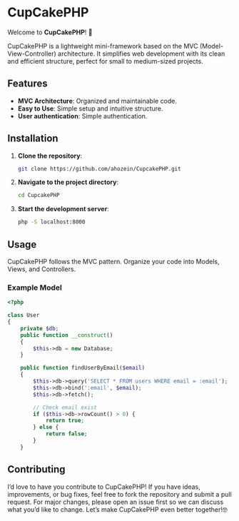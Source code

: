 # CupCakePHP

Welcome to **CupCakePHP**! 🧁

CupCakePHP is a lightweight mini-framework based on the MVC (Model-View-Controller) architecture. It simplifies web development with its clean and efficient structure, perfect for small to medium-sized projects.

## Features

- **MVC Architecture**: Organized and maintainable code.
- **Easy to Use**: Simple setup and intuitive structure.
- **User authentication**: Simple authentication.

## Installation

1. **Clone the repository**:
    ```bash
    git clone https://github.com/ahozein/CupcakePHP.git
    ```
2. **Navigate to the project directory**:
    ```bash
    cd CupcakePHP
    ```
3. **Start the development server**:
    ```bash
    php -S localhost:8000
    ```

## Usage

CupCakePHP follows the MVC pattern. Organize your code into Models, Views, and Controllers.

### Example Model

```php
<?php

class User
{
    private $db;
    public function __construct()
    {
        $this->db = new Database;
    }

    public function findUserByEmail($email)
    {
        $this->db->query('SELECT * FROM users WHERE email = :email');
        $this->db->bind(':email', $email);
        $this->db->fetch();

        // Check email exist
        if ($this->db->rowCount() > 0) {
            return true;
        } else {
            return false;
        }
    }
```

## Contributing

I’d love to have you contribute to CupCakePHP! If you have ideas, improvements, or bug fixes, feel free to fork the repository and submit a pull request. For major changes, please open an issue first so we can discuss what you’d like to change. Let’s make CupCakePHP even better together!🤓 
